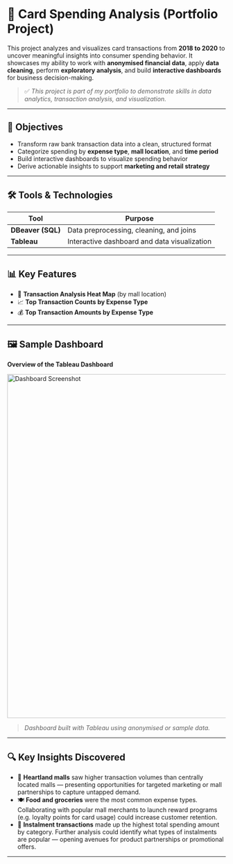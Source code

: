 # 💼 Card Spending Analysis (Portfolio Project)

This project analyzes and visualizes card transactions from **2018 to 2020** to uncover meaningful insights into consumer spending behavior. It showcases my ability to work with **anonymised financial data**, apply **data cleaning**, perform **exploratory analysis**, and build **interactive dashboards** for business decision-making.

> ✅ *This project is part of my portfolio to demonstrate skills in data analytics, transaction analysis, and visualization.*

---

## 🧠 Objectives

- Transform raw bank transaction data into a clean, structured format  
- Categorize spending by **expense type**, **mall location**, and **time period**  
- Build interactive dashboards to visualize spending behavior  
- Derive actionable insights to support **marketing and retail strategy**

---

## 🛠️ Tools & Technologies

| Tool               | Purpose                                      |
|--------------------|----------------------------------------------|
| **DBeaver (SQL)**  | Data preprocessing, cleaning, and joins      |
| **Tableau**        | Interactive dashboard and data visualization |

---

## 📊 Key Features

- 📍 **Transaction Analysis Heat Map** (by mall location)  
- 📈 **Top Transaction Counts by Expense Type**  
- 💰 **Top Transaction Amounts by Expense Type**

---

## 🖼️ Sample Dashboard

**Overview of the Tableau Dashboard**

<img width="1683" height="793" alt="Dashboard Screenshot" src="https://github.com/user-attachments/assets/d3014e37-d42e-4ea0-96e7-30beff395c6f" />

> *Dashboard built with Tableau using anonymised or sample data.*

---

## 🔍 Key Insights Discovered

- 🏬 **Heartland malls** saw higher transaction volumes than centrally located malls — presenting opportunities for targeted marketing or mall partnerships to capture untapped demand.  
- 🍽️ **Food and groceries** were the most common expense types. Collaborating with popular mall merchants to launch reward programs (e.g. loyalty points for card usage) could increase customer retention.  
- 🧾 **Instalment transactions** made up the highest total spending amount by category. Further analysis could identify what types of instalments are popular — opening avenues for product partnerships or promotional offers.

---

